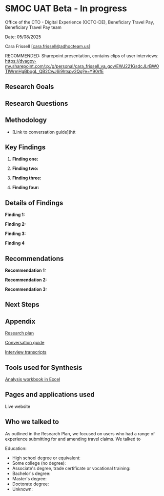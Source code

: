 # **SMOC UAT Beta - In progress**

Office of the CTO - Digital Experience (OCTO-DE), Beneficiary Travel Pay, Beneficiary Travel Pay team

Date: 05/08/2025

Cara Frissell [cara.frissell@adhocteam.us]

RECOMMENDED: Sharepoint presentation, contains clips of user interviews:
https://dvagov-my.sharepoint.com/:p:/g/personal/cara_frissell_va_gov/EWJ221GsdcJLrBW0TIWrmHgBbogL_QB2CwJ6i9htspv2Qg?e=Y90rfE

## **Research Goals**


## **Research Questions**




## **Methodology**




* [Link to conversation guide](htt




## **Key Findings**



1. **Finding one:** 

2. **Finding two:** 

3. **Finding three:** 

4. **Finding four:** 


## **Details of Findings**

**Finding 1:**  



**Finding 2:** 


**Finding 3:** 

**Finding 4** 



## **Recommendations**



**Recommendation 1:** 


**Recommendation 2:** 

**Recommendation 3:** 



## **Next Steps**


## **Appendix**

[Research plan](h)

[Conversation guide](h)

[Interview transcripts](h)


## **Tools used for Synthesis**

[Analysis workbook in Excel](x)


## **Pages and applications used**

Live website 


## **Who we talked to**

As outlined in the Research Plan, we focused on users who had a range of experience submitting for and amending travel claims.  We talked to 

Education:

* High school degree or equivalent: 
* Some college (no degree): 
* Associate's degree, trade certificate or vocational training: 
* Bachelor's degree: 
* Master's degree: 
* Doctorate degree: 
* Unknown: 
